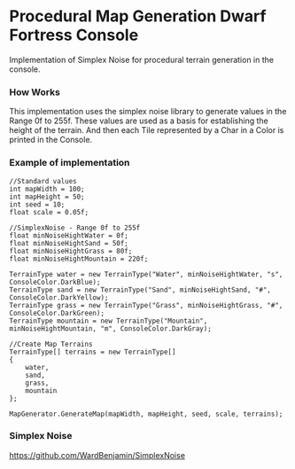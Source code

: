 # Procedural Map Generation Dwarf Fortress Console

Implementation of Simplex Noise for procedural terrain generation in the console.

### How Works

This implementation uses the simplex noise library to generate values in the Range 0f to 255f. These values are used as a basis for establishing the height of the terrain. And then each Tile represented by a Char in a Color is printed in the Console.

### Example of implementation

    //Standard values
    int mapWidth = 100;
    int mapHeight = 50;
    int seed = 10;
    float scale = 0.05f;
    
    //SimplexNoise - Range 0f to 255f
    float minNoiseHightWater = 0f;
    float minNoiseHightSand = 50f;
    float minNoiseHightGrass = 80f;
    float minNoiseHightMountain = 220f;
    
    TerrainType water = new TerrainType("Water", minNoiseHightWater, "s", ConsoleColor.DarkBlue);
    TerrainType sand = new TerrainType("Sand", minNoiseHightSand, "#", ConsoleColor.DarkYellow);
    TerrainType grass = new TerrainType("Grass", minNoiseHightGrass, "#", ConsoleColor.DarkGreen);
    TerrainType mountain = new TerrainType("Mountain", minNoiseHightMountain, "m", ConsoleColor.DarkGray);

    //Create Map Terrains
    TerrainType[] terrains = new TerrainType[] 
    { 
        water, 
        sand, 
        grass, 
        mountain
    };
    
    MapGenerator.GenerateMap(mapWidth, mapHeight, seed, scale, terrains);

### Simplex Noise

https://github.com/WardBenjamin/SimplexNoise
